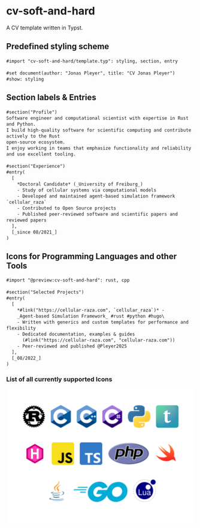 # cv-soft-and-hard
A CV template written in Typst.

## Predefined styling scheme
```typst
#import "cv-soft-and-hard/template.typ": styling, section, entry

#set document(author: "Jonas Pleyer", title: "CV Jonas Pleyer")
#show: styling
```

## Section labels & Entries
```typst
#section("Profile")
Software engineer and computational scientist with expertise in Rust and Python.
I build high-quality software for scientific computing and contribute actively to the Rust
open-source ecosystem.
I enjoy working in teams that emphasize functionality and reliability and use excellent tooling.

#section("Experience")
#entry(
  [
    *Doctoral Candidate* (_University of Freiburg_)
    - Study of cellular systems via computational models
    - Developed and maintained agent-based simulation framework `cellular_raza`
    - Contributed to Open Source projects
    - Published peer-reviewed software and scientific papers and reviewed papers
  ],
  [_since 08/2021_]
)
```

## Icons for Programming Languages and other Tools
```typst
#import "@preview:cv-soft-and-hard": rust, cpp

#section("Selected Projects")
#entry(
  [
    *#link("https://cellular-raza.com", `cellular_raza`)* -
    _Agent-based Simulation Framework_ #rust #python #hugo\
    - Written with generics and custom templates for performance and flexibility
    - Dedicated documentation, examples & guides
      (#link("https://cellular-raza.com", "cellular-raza.com"))
    - Peer-reviewed and published @Pleyer2025
  ],
  [_08/2022_]
)
```

### List of all currently supported Icons
![List of Icons](examples/list-icons.svg)
